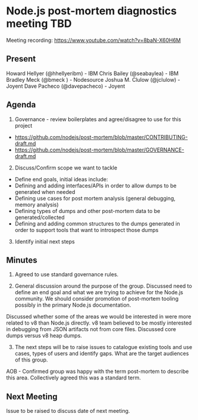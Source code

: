 # Node.js post-mortem diagnostics meeting TBD

Meeting recording: https://www.youtube.com/watch?v=8baN-X60H6M

## Present

Howard Hellyer (@hhellyeribm) - IBM
Chris Bailey (@seabaylea) - IBM
Bradley Meck (@bmeck ) - Nodesource
Joshua M. Clulow (@jclulow) - Joyent
Dave Pacheco (@davepacheco) - Joyent

## Agenda

1. Governance - review boilerplates and agree/disagree to use for this project
  + https://github.com/nodejs/post-mortem/blob/master/CONTRIBUTING-draft.md
  + https://github.com/nodejs/post-mortem/blob/master/GOVERNANCE-draft.md

2. Discuss/Confirm scope we want to tackle
  + Define end goals, initial ideas include:
   + Defining and adding interfaces/APIs in order to allow dumps to be generated when needed
   + Defining use cases for post mortem analysis (general debugging, memory analysis)
   + Defining types of dumps and other post-mortem data to  be generated/collected
   + Defining and adding common structures to the dumps generated in order to support tools that want to introspect those dumps

3. Identify initial next steps

## Minutes

1. Agreed to use standard governance rules.

2. General discussion around the purpose of the group.
Discussed need to define an end goal and what we are trying to achieve for the Node.js community. We should consider promotion of post-mortem tooling possibly in the primary Node.js documentation.

Discussed whether some of the areas we would be interested in were more related to v8 than Node.js directly.
v8 team believed to be mostly interested in debugging from JSON artifacts not from core files. Discussed core dumps versus v8 heap dumps.

3. The next steps will be to raise issues to catalogue existing tools and use cases, types of users and identify gaps. What are the target audiences of this group.

AOB - Confirmed group was happy with the term post-mortem to describe this area. Collectively agreed this was a standard term.

## Next Meeting
Issue to be raised to discuss date of next meeting.
